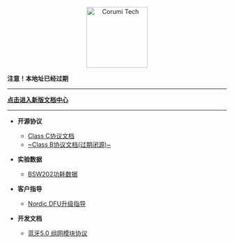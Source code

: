<!-- _sidebar.md -->



<p align="center">
  <a href="https://corumi-os.github.io/opendoc/#/README">
    <img alt="Corumi Tech" src="docs/logo_square.svg" width="140">
  </a>
</p>

**注意！本地址已经过期**

---

[**点击进入新版文档中心**](https://corumi-os-doc.readthedocs.io/)

---

- **开源协议**
  - [Class C协议文档](docs/classC/classC.md)
  - [~Class B协议文档(过期闭源)~](#)
- **实验数据**
  - [BSW202功耗数据](docs/guide/BSW202_pw/index.html)
- **客户指导**
  - [Nordic DFU升级指导](docs/guide/dfu/README.md)

- **开发文档**
  - [蓝牙5.0 组网模块协议](docs/mesh_uart/index.md)

